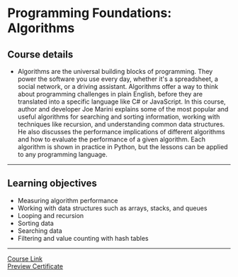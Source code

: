 # Programming Foundations: Algorithms

## Course details

- Algorithms are the universal building blocks of programming. They power the software you use every day, whether it's a spreadsheet, a social network, or a driving assistant. Algorithms offer a way to think about programming challenges in plain English, before they are translated into a specific language like C# or JavaScript. In this course, author and developer Joe Marini explains some of the most popular and useful algorithms for searching and sorting information, working with techniques like recursion, and understanding common data structures. He also discusses the performance implications of different algorithms and how to evaluate the performance of a given algorithm. Each algorithm is shown in practice in Python, but the lessons can be applied to any programming language.

---

## Learning objectives

- Measuring algorithm performance
- Working with data structures such as arrays, stacks, and queues
- Looping and recursion
- Sorting data
- Searching data
- Filtering and value counting with hash tables

---

[Course Link](https://www.linkedin.com/learning/programming-foundations-algorithms/)
<br>[Preview Certificate](https://www.linkedin.com/learning/certificates/5714f254e439e0d110abadc617afa0e355a60796fb450aafdf02dc1495426f7b?trk=share_certificate)
